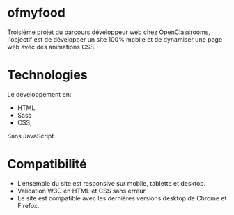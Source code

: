 # ofmyfood

Troisième projet du parcours développeur web chez OpenClassrooms, l'objectif est de développer un site 100% mobile et de dynamiser une page web avec des animations CSS.

# Technologies

Le développement en:  
- HTML 
- Sass
- CSS, 

Sans JavaScript.

# Compatibilité

- L’ensemble du site est responsive sur mobile, tablette et desktop.
- Validation W3C en HTML et CSS sans erreur.
- Le site est compatible avec les dernières versions desktop de Chrome et Firefox.

